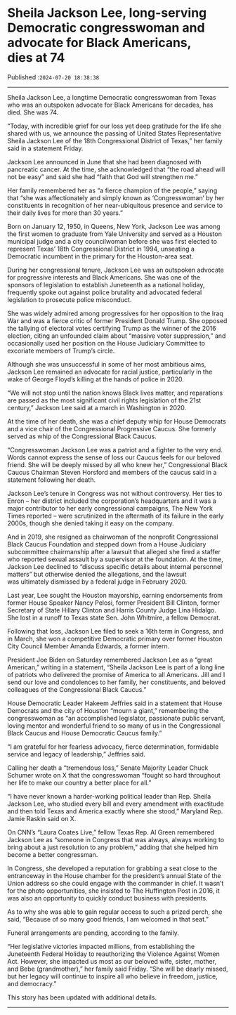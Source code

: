 # Sheila Jackson Lee, long-serving Democratic congresswoman and advocate for Black Americans, dies at 74

Published :`2024-07-20 18:38:38`

---

Sheila Jackson Lee, a longtime Democratic congresswoman from Texas who was an outspoken advocate for Black Americans for decades, has died. She was 74.

“Today, with incredible grief for our loss yet deep gratitude for the life she shared with us, we announce the passing of United States Representative Sheila Jackson Lee of the 18th Congressional District of Texas,” her family said in a statement Friday.

Jackson Lee announced in June that she had been diagnosed with pancreatic cancer. At the time, she acknowledged that “the road ahead will not be easy” and said she had “faith that God will strengthen me.”

Her family remembered her as “a fierce champion of the people,” saying that “she was affectionately and simply known as ‘Congresswoman’ by her constituents in recognition of her near-ubiquitous presence and service to their daily lives for more than 30 years.”

Born on January 12, 1950, in Queens, New York, Jackson Lee was among the first women to graduate from Yale University and served as a Houston municipal judge and a city councilwoman before she was first elected to represent Texas’ 18th Congressional District in 1994, unseating a Democratic incumbent in the primary for the Houston-area seat.

During her congressional tenure, Jackson Lee was an outspoken advocate for progressive interests and Black Americans. She was one of the sponsors of legislation to establish Juneteenth as a national holiday, frequently spoke out against police brutality and advocated federal legislation to prosecute police misconduct.

She was widely admired among progressives for her opposition to the Iraq War and was a fierce critic of former President Donald Trump. She opposed the tallying of electoral votes certifying Trump as the winner of the 2016 election, citing an unfounded claim about “massive voter suppression,” and occasionally used her position on the House Judiciary Committee to excoriate members of Trump’s circle.

Although she was unsuccessful in some of her most ambitious aims, Jackson Lee remained an advocate for racial justice, particularly in the wake of George Floyd’s killing at the hands of police in 2020.

“We will not stop until the nation knows Black lives matter, and reparations are passed as the most significant civil rights legislation of the 21st century,” Jackson Lee said at a march in Washington in 2020.

At the time of her death, she was a chief deputy whip for House Democrats and a vice chair of the Congressional Progressive Caucus. She formerly served as whip of the Congressional Black Caucus.

“Congresswoman Jackson Lee was a patriot and a fighter to the very end. Words cannot express the sense of loss our Caucus feels for our beloved friend. She will be deeply missed by all who knew her,” Congressional Black Caucus Chairman Steven Horsford and members of the caucus said in a statement following her death.

Jackson Lee’s tenure in Congress was not without controversy. Her ties to Enron – her district included the corporation’s headquarters and it was a major contributor to her early congressional campaigns, The New York Times reported – were scrutinized in the aftermath of its failure in the early 2000s, though she denied taking it easy on the company.

And in 2019, she resigned as chairwoman of the nonprofit Congressional Black Caucus Foundation and stepped down from a House Judiciary subcommittee chairmanship after a lawsuit that alleged she fired a staffer who reported sexual assault by a supervisor at the foundation. At the time, Jackson Lee declined to “discuss specific details about internal personnel matters” but otherwise denied the allegations, and the lawsuit was ultimately dismissed by a federal judge in February 2020.

Last year, Lee sought the Houston mayorship, earning endorsements from former House Speaker Nancy Pelosi, former President Bill Clinton, former Secretary of State Hillary Clinton and Harris County Judge Lina Hidalgo. She lost in a runoff to Texas state Sen. John Whitmire, a fellow Democrat.

Following that loss, Jackson Lee filed to seek a 16th term in Congress, and in March, she won a competitive Democratic primary over former Houston City Council Member Amanda Edwards, a former intern.

President Joe Biden on Saturday remembered Jackson Lee as a “great American,” writing in a statement, “Sheila Jackson Lee is part of a long line of patriots who delivered the promise of America to all Americans. Jill and I send our love and condolences to her family, her constituents, and beloved colleagues of the Congressional Black Caucus.”

House Democratic Leader Hakeem Jeffries said in a statement that House Democrats and the city of Houston “mourn a giant,” remembering the congresswoman as “an accomplished legislator, passionate public servant, loving mentor and wonderful friend to so many of us in the Congressional Black Caucus and House Democratic Caucus family.”

“I am grateful for her fearless advocacy, fierce determination, formidable service and legacy of leadership,” Jeffries said.

Calling her death a “tremendous loss,” Senate Majority Leader Chuck Schumer wrote on X that the congresswoman “fought so hard throughout her life to make our country a better place for all.”

“I have never known a harder-working political leader than Rep. Sheila Jackson Lee, who studied every bill and every amendment with exactitude and then told Texas and America exactly where she stood,” Maryland Rep. Jamie Raskin said on X.

On CNN’s “Laura Coates Live,” fellow Texas Rep. Al Green remembered Jackson Lee as “someone in Congress that was always, always working to bring about a just resolution to any problem,” adding that she helped him become a better congressman.

In Congress, she developed a reputation for grabbing a seat close to the entranceway in the House chamber for the president’s annual State of the Union address so she could engage with the commander in chief. It wasn’t for the photo opportunities, she insisted to The Huffington Post in 2016, it was also an opportunity to quickly conduct business with presidents.

As to why she was able to gain regular access to such a prized perch, she said, “Because of so many good friends, I am welcomed in that seat.”

Funeral arrangements are pending, according to the family.

“Her legislative victories impacted millions, from establishing the Juneteenth Federal Holiday to reauthorizing the Violence Against Women Act. However, she impacted us most as our beloved wife, sister, mother, and Bebe (grandmother),” her family said Friday. “She will be dearly missed, but her legacy will continue to inspire all who believe in freedom, justice, and democracy.”

This story has been updated with additional details.

---

